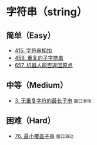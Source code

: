 # 字符串（string）

## 简单（Easy）

- [415. 字符串相加](https://leetcode-cn.com/problems/add-strings/)
- [459. 重复的子字符串](https://leetcode-cn.com/problems/repeated-substring-pattern/)
- [657. 机器人能否返回原点](https://leetcode-cn.com/problems/robot-return-to-origin/)

## 中等（Medium）

- [3. 无重复字符的最长子串](https://leetcode-cn.com/problems/longest-substring-without-repeating-characters/) `窗口滑动`

## 困难（Hard）

- [76. 最小覆盖子串](https://leetcode-cn.com/problems/minimum-window-substring/) `窗口滑动`
